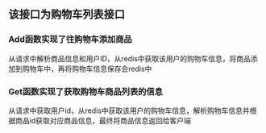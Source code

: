 ## 该接口为购物车列表接口
### Add函数实现了往购物车添加商品
  从请求中解析商品信息和用户ID，从redis中获取该用户的购物车信息，将商品添加到购物车中，再将购物车信息保存会redis中
### Get函数实现了获取购物车商品列表的信息
  从请求中获取用户id，从redis中获取该用户的购物车信息，解析购物车信息并根据商品id获取对应商品信息，最终将商品信息返回给客户端
